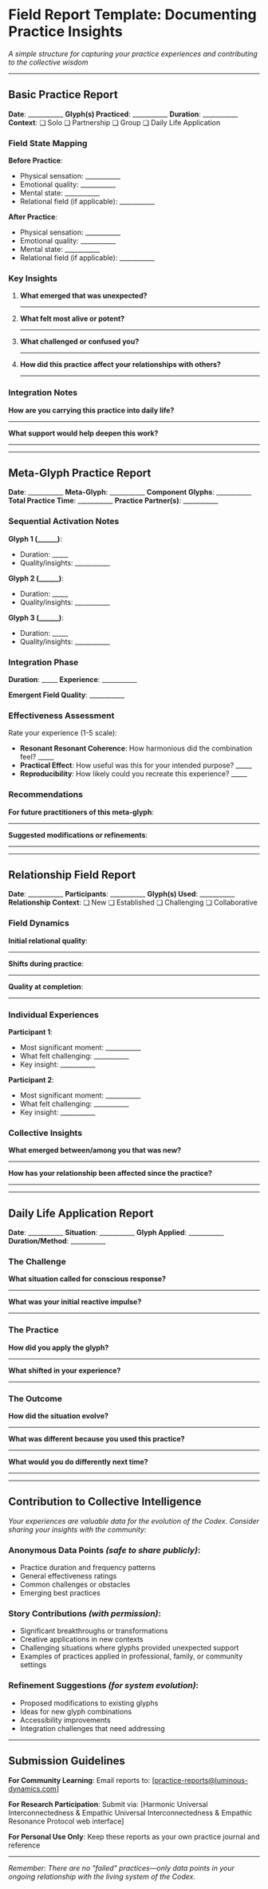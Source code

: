 # Field Report Template: Documenting Practice Insights

*A simple structure for capturing your practice experiences and contributing to the collective wisdom*

---

## **Basic Practice Report**

**Date**: ___________
**Glyph(s) Practiced**: ___________
**Duration**: ___________
**Context**: ❑ Solo ❑ Partnership ❑ Group ❑ Daily Life Application

### **Field State Mapping**
**Before Practice**:
- Physical sensation: ___________
- Emotional quality: ___________
- Mental state: ___________
- Relational field (if applicable): ___________

**After Practice**:
- Physical sensation: ___________
- Emotional quality: ___________
- Mental state: ___________
- Relational field (if applicable): ___________

### **Key Insights**
1. **What emerged that was unexpected?**
   ___________

2. **What felt most alive or potent?**
   ___________

3. **What challenged or confused you?**
   ___________

4. **How did this practice affect your relationships with others?**
   ___________

### **Integration Notes**
**How are you carrying this practice into daily life?**
___________

**What support would help deepen this work?**
___________

---

## **Meta-Glyph Practice Report**

**Date**: ___________
**Meta-Glyph**: ___________
**Component Glyphs**: ___________
**Total Practice Time**: ___________
**Practice Partner(s)**: ___________

### **Sequential Activation Notes**

**Glyph 1 (______)**: 
- Duration: _____
- Quality/insights: ___________

**Glyph 2 (______)**: 
- Duration: _____
- Quality/insights: ___________

**Glyph 3 (______)**: 
- Duration: _____
- Quality/insights: ___________

### **Integration Phase**
**Duration**: _____
**Experience**: ___________

**Emergent Field Quality**: ___________

### **Effectiveness Assessment**
Rate your experience (1-5 scale):
- **Resonant Resonant Coherence**: How harmonious did the combination feel? _____
- **Practical Effect**: How useful was this for your intended purpose? _____
- **Reproducibility**: How likely could you recreate this experience? _____

### **Recommendations**
**For future practitioners of this meta-glyph**:
___________

**Suggested modifications or refinements**:
___________

---

## **Relationship Field Report**

**Date**: ___________
**Participants**: ___________
**Glyph(s) Used**: ___________
**Relationship Context**: ❑ New ❑ Established ❑ Challenging ❑ Collaborative

### **Field Dynamics**
**Initial relational quality**:
___________

**Shifts during practice**:
___________

**Quality at completion**:
___________

### **Individual Experiences**
**Participant 1**:
- Most significant moment: ___________
- What felt challenging: ___________
- Key insight: ___________

**Participant 2**:
- Most significant moment: ___________
- What felt challenging: ___________
- Key insight: ___________

### **Collective Insights**
**What emerged between/among you that was new?**
___________

**How has your relationship been affected since the practice?**
___________

---

## **Daily Life Application Report**

**Date**: ___________
**Situation**: ___________
**Glyph Applied**: ___________
**Duration/Method**: ___________

### **The Challenge**
**What situation called for conscious response?**
___________

**What was your initial reactive impulse?**
___________

### **The Practice**
**How did you apply the glyph?**
___________

**What shifted in your experience?**
___________

### **The Outcome**
**How did the situation evolve?**
___________

**What was different because you used this practice?**
___________

**What would you do differently next time?**
___________

---

## **Contribution to Collective Intelligence**

*Your experiences are valuable data for the evolution of the Codex. Consider sharing your insights with the community:*

### **Anonymous Data Points** *(safe to share publicly)*:
- Practice duration and frequency patterns
- General effectiveness ratings
- Common challenges or obstacles
- Emerging best practices

### **Story Contributions** *(with permission)*:
- Significant breakthroughs or transformations
- Creative applications in new contexts
- Challenging situations where glyphs provided unexpected support
- Examples of practices applied in professional, family, or community settings

### **Refinement Suggestions** *(for system evolution)*:
- Proposed modifications to existing glyphs
- Ideas for new glyph combinations
- Accessibility improvements
- Integration challenges that need addressing

---

## **Submission Guidelines**

**For Community Learning**:
Email reports to: [practice-reports@luminous-dynamics.com]

**For Research Participation**:
Submit via: [Harmonic Universal Interconnectedness & Empathic Universal Interconnectedness & Empathic Resonance Protocol web interface]

**For Personal Use Only**:
Keep these reports as your own practice journal and reference

---

*Remember: There are no "failed" practices—only data points in your ongoing relationship with the living system of the Codex.*